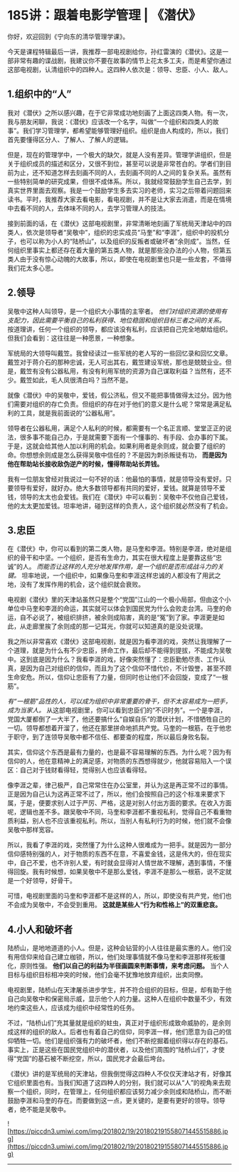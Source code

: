 # 185讲：跟着电影学管理 | 《潜伏》

你好，欢迎回到《宁向东的清华管理学课》。

今天是课程特辑最后一讲，我推荐一部电视剧给你，孙红雷演的《潜伏》。这是一部非常有趣的谍战剧，我建议你不要在故事的情节上花太多工夫，而是希望你通过这部电视剧，认清组织中的四种人。这四种人依次是：领导、忠臣、小人、敌人。

## 1.组织中的“人”

我对《潜伏》之所以感兴趣，在于它非常成功地刻画了上面这四类人物。有一次，我与朋友闲聊，我说：《潜伏》应该改一个名字，叫做“一个组织和四类人的故事”。我们学习管理学，都希望能够管理好组织。组织是由人构成的，所以，我们首先要懂得区分人、了解人、了解人的逻辑。

但是，现在的管理学中，一个极大的缺欠，就是人没有差异。管理学讲组织，但是关于组织成员的描述和区分，又很不到位，甚至可以说是非常苍白的。学者们到目前为止，还不知道怎样去刻画不同的人，去刻画不同的人之间的复杂关系。虽然有一些特别简单的研究成果，但很不成体系。所以，我就经常鼓励学生自己去学，到真实世界里面去观察。我是一个鼓励学生多去实习的老师，实习之后带着问题回来读书。平时，我推荐大家去看电影，看电视剧，并不是让大家去消遣，而是在情境中去看不同的人，去体味不同的人，去学习管理人的技法。

接到前面的话，在《潜伏》这部电视剧里，非常清晰地刻画了军统局天津站中的四类人，依次是领导者“吴敬中”，组织的忠实成员“马奎”和“李涯”，组织中的投机分子，也可以称为小人的“陆桥山”，以及组织的反叛者或破坏者“余则成”。当然，任何组织里事实上都还存在着大量的第五类人物，就是那些没办法的小人物，但第五类人由于没有惊心动魄的大故事，所以，即使在电视剧里也只是一些龙套，不值得我们花太多心思。

## 2.领导

吴敬中这种人叫领导，是一个组织大小事情的主宰者。 *他们对组织资源的使用有支配力，因此需要平衡自己的私利获得、地位稳固和组织目标三者之间的关系。* 按道理讲，任何一个组织的领导，都应该没有私利，应该把自己完全地献给组织。但我们会看到：这往往是一种愿景，一种想象。

军统局的大领导叫戴笠。我曾经读过一些军统的老人写的一些回忆录和回忆文章。戴笠对于蒋介石的那种忠诚，无人可出其右，戴笠建设军统，那也是兢兢业业。但是，戴笠有没有公器私用，有没有利用军统的资源为自己谋取利益？当然有，还不少。戴笠如此，毛人凤很清白吗？当然不是。

就像《潜伏》中的吴敬中，爱钱，假公济私，但又不能把事情做得太过分。因为他们需要对组织的存亡负责。但组织的存在对于他们的意义是什么呢？常常是满足私利的工具，就是我前面说的“公器私用”。

领导者在公器私用，满足个人私利的时候，都需要有一个名正言顺、堂堂正正的说法，很多事不能自己办，于是就需要下面有一个懂事的、有手段、会办事的下属。于是，这就会给其他人加以利用的机会。如果利用者是余则成，就会要了组织的命。你想想余则成是怎么获得吴敬中信任的？不是因为刺杀叛徒有功， **而是因为他在帮助站长接收敌伪逆产的时候，懂得帮助站长弄钱。**

我有一位朋友曾经对我说过一句不好的话：他最怕的事情，就是领导没有爱好。只要领导有爱好，就好办。绝大多数领导都有共同的爱好，爱钱。就算是领导不爱钱，领导的太太也会爱钱。我们在《潜伏》中可以看到：吴敬中不仅他自己爱钱，他的太太更加爱钱。坦率地讲，碰到这样的负责人，这个组织就必然没有了机会。

## 3.忠臣

在《潜伏》中，你可以看到的第二类人物，是马奎和李涯。特别是李涯，绝对是组织的骨干和中坚。一个组织，是否有生命力，其实在很大程度上是要靠这些“忠诚”的人。 *而能否让这样的人充分地发挥作用，是一个组织是否形成战斗力的关键。* 坦率地说，一个组织中，如果像马奎和李涯这样忠诚的人都没有了用武之地，没有了发挥作用的机会，这个组织就会衰败。

电视剧《潜伏》里的天津站虽然只是整个“党国”江山的一个极小局部，但由这个小单位中马奎和李涯的命运，其实就可以体会到国民党为什么会败走台湾。马奎的命运，自不必说了，被组织排挤，被余则成陷害，真的是“冤”到了家。李涯更是如此，从走廊里挨了余则成的那一记耳光，你就可以知道真的是没处说理。

我之所以非常喜欢《潜伏》这部电视剧，就是因为看李涯的戏，突然让我理解了一个道理，就是为什么有不少忠臣，拼命工作，最后却不能得到提拔，不能成为吴敬中。这到底是因为什么？我看李涯的戏，好像突然懂了：忠臣勤勉尽责、工作认真，是因为自己对组织的信仰，而且为了这个信仰不惜代价，不计毁誉，甚至不顾生命安危。所以，信仰让忠臣有了力量，但同时也让他们不会回旋，变成了“一根筋”。

 *有“一根筋”品性的人，可以成为组织中非常重要的骨干，但不太容易成为一把手，成为当家人。* 从这部电视剧里，你可以看到忠臣们的“不识时务”。一个是李涯，党国大厦都倒了一大半了，他还要搞什么“自娱自乐”的潜伏计划，不惜牺牲自己的一切。领导都想着开溜了，他还在那里拼命地抓共产党。马奎的一根筋，在于他忠于职守，到了连领导吴敬中都不信任、都要查的程度，所以最后身败名裂。

其实，信仰这个东西是最有力量的，也是最不容易理解的东西。为什么呢？因为有信仰的人，他在意精神上的满足感，对物质的东西想得就少，他就容易陷入一个误区：自己对于钱财看得轻，觉得别人也应该看得轻。

像李涯之辈，律己极严，自己常常住在办公室里，并认为这是再正常不过的事情。正是因为自己认为这再正常不过了，所以，他们会按照自己的这个标准来要求下属，于是，便要求别人过于严厉、严格，这是对别人付出方面的要求。在收入方面呢，逻辑也差不多。跟吴敬中不同，马奎和李涯都不重视私利，觉得自己不看重物质利益，别人也不应该重视私利。所以，当别人有私利行为的时候，他们就不会像吴敬中那样宽容。

所以，我看了李涯的戏，突然懂了为什么这种人很难成为一把手。就是因为一部分信仰感特别强的人，对于物质的东西不在意，不喜爱金钱，这是伟大的，但在现实中，自己不爱，也不许别人爱，有时就会显得对人情世故不理解，遇到事情，不懂得回旋。我有时候想，如果吴敬中不是那么爱钱，李涯不是那么一根筋，说不定就是一个好领导，好骨干。

可惜，电视剧里面的马奎和李涯都不是这样的人，所以，即使没有共产党，他们也不会成为吴敬中，不会受到重用。 **这就是某些人“行为和性格上”的双重悲哀。**

## 4.小人和破坏者

陆桥山，是地地道道的小人。但是，这种会钻营的小人往往是最实惠的人。他们没有用信仰来给自己建立枷锁，所以，他们处理事情就不像马奎和李涯那样死板僵化，原则性强。 **他们以自己的利益为半径画圆来判断事情，来考虑问题。** 当个人目标与组织目标相冲突的时候，他们会毫不犹豫地放弃组织，出卖同僚。

电视剧里，陆桥山在天津屠杀进步学生，并不符合组织的目标，但是，却有助于他自己向吴敬中和保密局示威，显示他个人的力量。这种人在组织中数量不少，有效地约束这些人，应该成为组织中经常性的任务。

不过，“陆桥山们”充其量就是组织的蛀虫，真正对于组织形成致命威胁的，是余则成这样的组织的敌人。后者也有着自己的信仰，同李涯一样，他们愿意为自己的信仰牺牲一切。他们是组织强有力的破坏者，他们不断挖掘着组织得以存在的基石。事实上，正是这些在国民党组织中的潜伏者，以及他们周围的“陆桥山们”，才使得“党国”的基石被不断挖空，所以，国民党才会最后垮台。

《潜伏》讲的是军统局的天津站，但我倒觉得这四种人不仅仅天津站才有，好像其它组织里面也有。当我们知道了这四种人的分别，我们就可以从“人”的视角来去观察一个组织，同时，在管理上，任何组织都应该努力减少余则成和陆桥山，而不断鼓励李涯和马奎的存在。而要做到这一点，更关键的，是要有更好的领导。领导者，绝不能是吴敬中。

![https://piccdn3.umiwi.com/img/201802/19/201802191558071445515886.jpg](https://piccdn3.umiwi.com/img/201802/19/201802191558071445515886.jpg)

---
